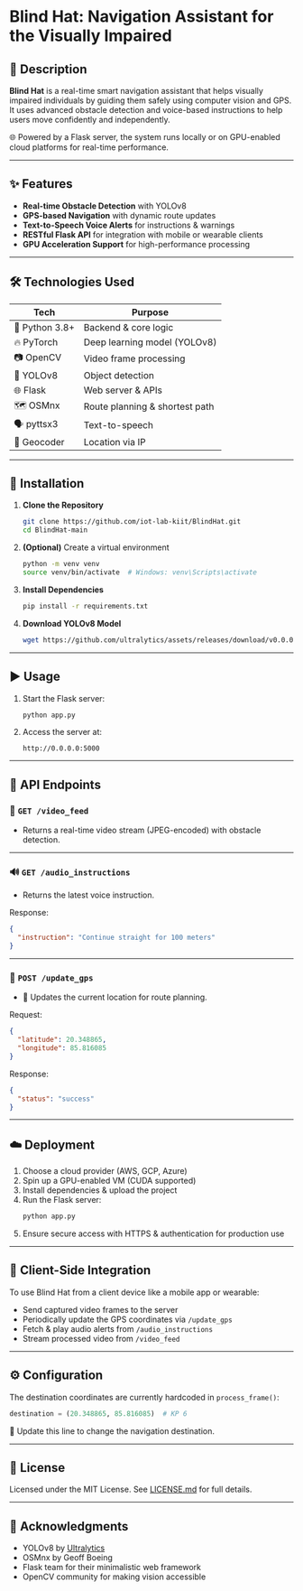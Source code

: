 # Blind Hat: Navigation Assistant for the Visually Impaired

## 🧭 Description

**Blind Hat** is a real-time smart navigation assistant that helps visually impaired individuals by guiding them safely using computer vision and GPS. It uses advanced obstacle detection and voice-based instructions to help users move confidently and independently.

🌐 Powered by a Flask server, the system runs locally or on GPU-enabled cloud platforms for real-time performance.

---

## ✨ Features

- **Real-time Obstacle Detection** with YOLOv8
- **GPS-based Navigation** with dynamic route updates
- **Text-to-Speech Voice Alerts** for instructions & warnings
- **RESTful Flask API** for integration with mobile or wearable clients
- **GPU Acceleration Support** for high-performance processing

---

## 🛠️ Technologies Used

| Tech | Purpose |
|------|---------|
| 🐍 Python 3.8+ | Backend & core logic |
| 🔥 PyTorch | Deep learning model (YOLOv8) |
| 📷 OpenCV | Video frame processing |
| 🧠 YOLOv8 | Object detection |
| 🌐 Flask | Web server & APIs |
| 🗺️ OSMnx | Route planning & shortest path |
| 🗣️ pyttsx3 | Text-to-speech |
| 📡 Geocoder | Location via IP |

---

## 🚀 Installation

1. **Clone the Repository**
   ```bash
   git clone https://github.com/iot-lab-kiit/BlindHat.git
   cd BlindHat-main
   ```

2. **(Optional)** Create a virtual environment
   ```bash
   python -m venv venv
   source venv/bin/activate  # Windows: venv\Scripts\activate
   ```

3. **Install Dependencies**
   ```bash
   pip install -r requirements.txt
   ```

4. **Download YOLOv8 Model**
   ```bash
   wget https://github.com/ultralytics/assets/releases/download/v0.0.0/yolov8s.pt
   ```

---

## ▶️ Usage

1. Start the Flask server:
   ```bash
   python app.py
   ```

2. Access the server at:
   ```
   http://0.0.0.0:5000
   ```

---

## 📡 API Endpoints

### 🎥 `GET /video_feed`
- Returns a real-time video stream (JPEG-encoded) with obstacle detection.

---

### 🔊 `GET /audio_instructions`
- Returns the latest voice instruction.

Response:
```json
{
  "instruction": "Continue straight for 100 meters"
}
```

---

### 📍 `POST /update_gps`
- 📍 Updates the current location for route planning.

Request:
```json
{
  "latitude": 20.348865,
  "longitude": 85.816085
}
```

Response:
```json
{
  "status": "success"
}
```

---

## ☁️ Deployment

1. Choose a cloud provider (AWS, GCP, Azure)
2. Spin up a GPU-enabled VM (CUDA supported)
3. Install dependencies & upload the project
4. Run the Flask server:
   ```bash
   python app.py
   ```
5. Ensure secure access with HTTPS & authentication for production use

---

## 📱 Client-Side Integration

To use Blind Hat from a client device like a mobile app or wearable:

- Send captured video frames to the server
- Periodically update the GPS coordinates via `/update_gps`
- Fetch & play audio alerts from `/audio_instructions`
- Stream processed video from `/video_feed`

---

## ⚙️ Configuration

The destination coordinates are currently hardcoded in `process_frame()`:

```python
destination = (20.348865, 85.816085)  # KP 6
```

📍 Update this line to change the navigation destination.

---

## 📄 License

Licensed under the MIT License. See [LICENSE.md](LICENSE.md) for full details.

---

## 🙌 Acknowledgments

- YOLOv8 by [Ultralytics](https://github.com/ultralytics/yolov5)
- OSMnx by Geoff Boeing
- Flask team for their minimalistic web framework
- OpenCV community for making vision accessible
